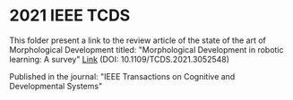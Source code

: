 # 2021 IEEE TCDS

This folder present a link to the review article of the state of the art of Morphological Development titled:
"Morphological Development in robotic learning: A survey" [Link](https://ieeexplore.ieee.org/document/9328449) (DOI: 10.1109/TCDS.2021.3052548)

Published in the journal: "IEEE Transactions on Cognitive and Developmental Systems"



